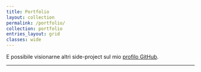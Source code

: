 ```yaml
---
title: Portfolio
layout: collection
permalink: /portfolio/
collection: portfolio
entries_layout: grid
classes: wide
---
```


E possibile visionarne altri side-project sul mio [profilo GitHub](https://github.com/franjsco).

---